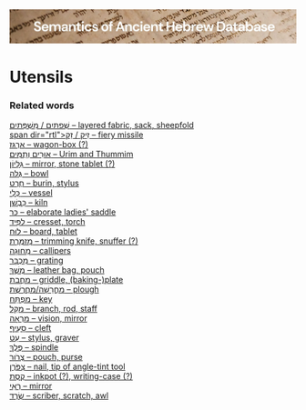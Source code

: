 <html><body><img id="banner" src="../../images/banners/banner.png" alt="banner" /></body></html>

# **Utensils**


### Related words
[<span dir="rtl">מִשְׁפְּתַיִם</span> / <span dir="rtl">שְׁפַתַּיִם</span> – layered fabric, sack, sheepfold](../words/mishpthayim.md)<br>[span dir="rtl">זֵק</span> <span dir="rtl">/</span> <span dir="rtl">זִיק</span> – fiery missile](../words/ziq.md)<br>[אַרְגַּז – wagon-box (?)](../words/2argaz.md)<br>[אוּרִים וְתֻמִּים – Urim and Thummim](../words/2urim_wthummim.md)<br>[גִּלָּיוֹן – mirror, stone tablet (?)](../words/gillayon.md)<br>[גֻּלָּה – bowl](../words/gullah.md)<br>[חֶרֶט – burin, stylus](../words/cheret.md)<br>[כְּלִי – vessel](../words/kli.md)<br>[כִּבְשָׁן – kiln](../words/kibshan.md)<br>[כַּר – elaborate ladies' saddle](../words/kar_1.md)<br>[לַפִּּיד – cresset, torch](../words/lappid.md)<br>[לוּחַ – board, tablet](../words/luach.md)<br>[מְזַמֶּרֶת – trimming knife, snuffer (?)](../words/mzammereth.md)<br>[מְחוּגָה – callipers](../words/mchugah.md)<br>[מִכְבָּר – grating](../words/mikbar.md)<br>[מֶשֶׁךְ – leather bag, pouch](../words/meshek_1.md)<br>[מַחֲבַת – griddle, (baking-)plate](../words/machabath.md)<br>[מַחֲרֵשָׁה/מַחֲרֶשֶׁת – plough](../words/machareshah.md)<br>[מַפְתֵּחַ – key](../words/maptheach.md)<br>[מַקֵּל – branch, rod, staff](../words/maqqel.md)<br>[מַרְאָה – vision, mirror](../words/mar2ah.md)<br>[סָעִיף – cleft](../words/sa3ip.md)<br>[עֵט – stylus, graver](../words/3et.md)<br>[פֶּלֶךְ – spindle](../words/pelek.md)<br>[צְרֹור – pouch, purse](../words/tsror_1.md)<br>[צִפֹּרֶן – nail, tip of angle-tint tool](../words/tsipporen.md)<br>[קֶסֶת – inkpot (?), writing-case (?)](../words/qeseth.md)<br>[רְאִי – mirror](../words/r2i.md)<br>[שֶׂרֶד – scriber, scratch, awl](../words/cered.md)<br>